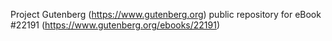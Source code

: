 Project Gutenberg (https://www.gutenberg.org) public repository for eBook #22191 (https://www.gutenberg.org/ebooks/22191)
